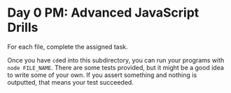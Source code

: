 # Day 0 PM: Advanced JavaScript Drills

For each file, complete the assigned task.

Once you have `cd`ed into this subdirectory, you can run your programs with `node FILE_NAME`. There are some tests provided, but it might be a good idea to write some of your own. If you assert something and nothing is outputted, that means your test succeeded.
